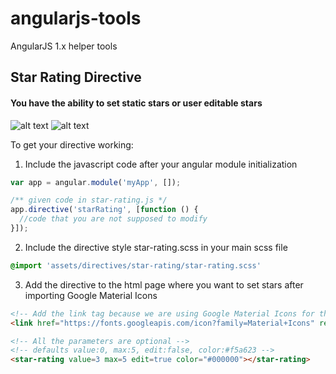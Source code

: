 # angularjs-tools
AngularJS 1.x helper tools

## Star Rating Directive

#### You have the ability to set static stars or user editable stars
![alt text](http://files.sergeharb.com/angular-tools/stars2.PNG "Stars")
![alt text](http://files.sergeharb.com/angular-tools/stars1.PNG "Stars")

To get your directive working:

1. Include the javascript code after your angular module initialization
```javascript
var app = angular.module('myApp', []);

/** given code in star-rating.js */
app.directive('starRating', [function () {
  //code that you are not supposed to modify
}]);
```

2. Include the directive style star-rating.scss in your main scss file
```scss
@import 'assets/directives/star-rating/star-rating.scss'
```

3. Add the directive to the html page where you want to set stars after importing Google Material Icons
```html
<!-- Add the link tag because we are using Google Material Icons for the stars display -->
<link href="https://fonts.googleapis.com/icon?family=Material+Icons" rel="stylesheet">

<!-- All the parameters are optional -->
<!-- defaults value:0, max:5, edit:false, color:#f5a623 -->
<star-rating value=3 max=5 edit=true color="#000000"></star-rating>
```
